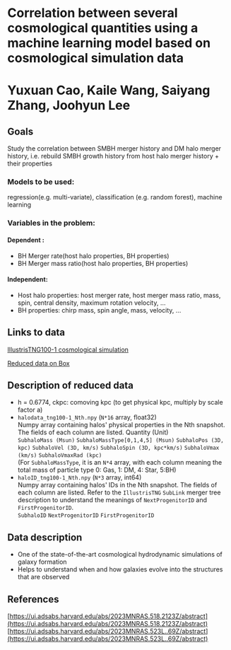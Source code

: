 # Correlation between several cosmological quantities using a machine learning model based on cosmological simulation data

# Yuxuan Cao, Kaile Wang, Saiyang Zhang, Joohyun Lee


## Goals
Study the correlation between SMBH merger history and DM halo merger history, i.e. rebuild SMBH growth history from host halo merger history + their properties

### Models to be used: 
regression(e.g. multi-variate), classification (e.g. random forest), machine learning

### Variables in the problem:
#### Dependent : 
- BH Merger rate(host halo properties, BH properties)
- BH Merger mass ratio(host halo properties, BH properties)
#### Independent: 
- Host halo properties: host merger rate, host merger mass ratio, mass, spin, central density, maximum rotation velocity, …
- BH properties: chirp mass, spin angle, mass, velocity, …


## Links to data
[IllustrisTNG100-1 cosmological simulation](https://www.tng-project.org/data/downloads/TNG100-1/)

[Reduced data on Box](https://utexas.box.com/s/5ke8msfwskzskik3c6oze9e2mlgaw37u)


## Description of reduced data
- h = 0.6774, ckpc: comoving kpc (to get physical kpc, multiply by scale factor a)
- `halodata_tng100-1_Nth.npy` (`N*16` array, float32)<br>
Numpy array containing halos' physical properties in the Nth snapshot. The fields of each column are listed. Quantity (Unit)<br>
`SubhaloMass (Msun)` `SubhaloMassType[0,1,4,5] (Msun)` `SubhaloPos (3D, kpc)` `SubhaloVel (3D, km/s)` `SubhaloSpin (3D, kpc*km/s)` `SubhaloVmax (km/s)` `SubhaloVmaxRad (kpc)`<br>
(For `SubhaloMassType`, it is an `N*4` array, with each column meaning the total mass of particle type 0: Gas, 1: DM, 4: Star, 5:BH)
- `haloID_tng100-1_Nth.npy` (`N*3` array, int64)<br>
Numpy array containing halos' IDs in the Nth snapshot. The fields of each column are listed. Refer to the `IllustrisTNG` `SubLink` merger tree description to understand the meanings of `NextProgenitorID` and `FirstProgenitorID`.<br>
`SubhaloID` `NextProgenitorID` `FirstProgenitorID`


## Data description
- One of the state-of-the-art cosmological hydrodynamic simulations of galaxy formation
- Helps to understand when and how galaxies evolve into the structures that are observed


## References
[https://ui.adsabs.harvard.edu/abs/2023MNRAS.518.2123Z/abstract](https://ui.adsabs.harvard.edu/abs/2023MNRAS.518.2123Z/abstract)<br>
[https://ui.adsabs.harvard.edu/abs/2023MNRAS.523L..69Z/abstract](https://ui.adsabs.harvard.edu/abs/2023MNRAS.523L..69Z/abstract)
